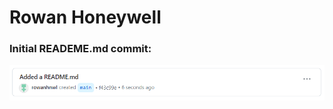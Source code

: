 # **Rowan Honeywell** #

### **Initial READEME.md commit:** ###
![Alt text](screenshots/readmecommit.png)